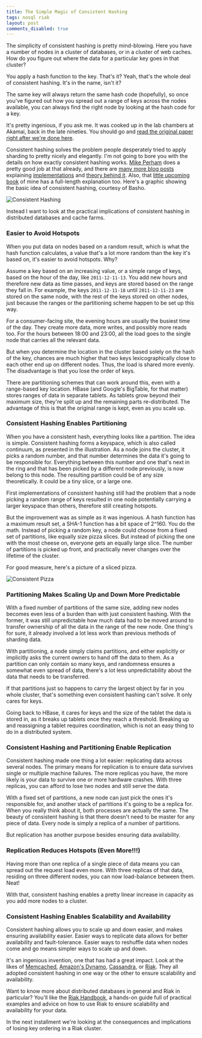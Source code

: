```yaml
---
title: The Simple Magic of Consistent Hashing
tags: nosql riak
layout: post
comments_disabled: true
---
```

The simplicity of consistent hashing is pretty mind-blowing. Here you have a
number of nodes in a cluster of databases, or in a cluster of web caches. How do
you figure out where the data for a particular key goes in that cluster?

You apply a hash function to the key. That's it?  Yeah, that's the whole deal of
consistent hashing. It's in the name, isn't it?

The same key will always return the same hash code (hopefully), so once you've
figured out how you spread out a range of keys across the nodes available, you
can always find the right node by looking at the hash code for a key.

It's pretty ingenious, if you ask me. It was cooked up in the lab chambers at
Akamai, back in the late nineties. You should go and [read the original paper
right after we're done here][1].

Consistent hashing solves the problem people desperately tried to apply sharding
to pretty nicely and elegantly. I'm not going to bore you with the details on
how exactly consistent hashing works. [Mike Perham][2] does a pretty good job at
that already, and there are [many more blog posts][7] explaining
[implementations][8] and [theory behind it][9]. Also, that [little upcoming
book](http://twitter.com/riakhandbook) of mine has a full-length explanation
too. Here's a graphic showing the basic idea of consistent hashing, courtesy of
Basho.

![Consistent Hashing](http://paperplanes-assets.s3.amazonaws.com/consistent-hashing.png)

Instead I want to look at the practical implications of consistent hashing in
distributed databases and cache farms.

### Easier to Avoid Hotspots

When you put data on nodes based on a random result, which is what the hash
function calculates, a value that's a lot more random than the key it's based
on, it's easier to avoid hotspots. Why?

Assume a key based on an increasing value, or a simple range of keys, based on
the hour of the day, like `2011-12-11-13`. You add new hours and therefore new
data as time passes, and keys are stored based on the range they fall in. For
example, the keys `2011-12-11-18` until `2011-12-11-23` are stored on the same
node, with the rest of the keys stored on other nodes, just because the ranges
or the partitioning scheme happen to be set up this way.

For a consumer-facing site, the evening hours are usually the busiest time of
the day. They create more data, more writes, and possibly more reads too. For
the hours between 18:00 and 23:00, all the load goes to the single node that
carries all the relevant data.

But when you determine the location in the cluster based solely on the hash of
the key, chances are much higher that two keys lexicographically close to each
other end up on different nodes. Thus, the load is shared more evenly. The
disadvantage is that you lose the order of keys.

There are partitioning schemes that can work around this, even with a
range-based key location. HBase (and Google's BigTable, for that matter) stores
ranges of data in separate tablets. As tablets grow beyond their maximum size,
they're split up and the remaining parts re-distributed. The advantage of this
is that the original range is kept, even as you scale up.

### Consistent Hashing Enables Partitioning

When you have a consistent hash, everything looks like a partition. The idea is
simple. Consistent hashing forms a keyspace, which is also called continuum, as
presented in the illustration. As a node joins the cluster, it picks a random
number, and that number determines the data it's going to be responsible for.
Everything between this number and one that's next in the ring and that has
been picked by a different node previously, is now belong to this node. The
resulting partition could be of any size theoretically. It could be a tiny
slice, or a large one.

First implementations of consistent hashing still had the problem that a node
picking a random range of keys resulted in one node potentially carrying a
larger keyspace than others, therefore still creating hotspots.

But the improvement was as simple as it was ingenious. A hash function has a
maximum result set, a SHA-1 function has a bit space of 2^160. You do the
math. Instead of picking a random key, a node could choose from a fixed set of
partitions, like equally size pizza slices. But instead of picking the one with
the most cheese on, everyone gets an equally large slice. The number of
partitions is picked up front, and practically never changes over the lifetime
of the cluster.

For good measure, here's a picture of a sliced pizza.

![Consistent Pizza](http://paperplanes-assets.s3.amazonaws.com/consistent-pizza.jpg)

### Partitioning Makes Scaling Up and Down More Predictable

With a fixed number of partitions of the same size, adding new nodes becomes
even less of a burden than with just consistent hashing. With the former, it was
still unpredictable how much data had to be moved around to transfer ownership
of all the data in the range of the new node. One thing's for sure, it already
involved a lot less work than previous methods of sharding data.

With partitioning, a node simply claims partitions, and either explicitly or
implicitly asks the current owners to hand off the data to them. As a partition
can only contain so many keys, and randomness ensures a somewhat even spread of
data, there's a lot less unpredictability about the data that needs to be
transferred.

If that partitions just so happens to carry the largest object by far in you
whole cluster, that's something even consistent hashing can't solve. It only
cares for keys.

Going back to HBase, it cares for keys and the size of the tablet the data is
stored in, as it breaks up tablets once they reach a threshold.  Breaking up and
reassigning a tablet requires coordination, which is not an easy thing to do in
a distributed system.

### Consistent Hashing and Partitioning Enable Replication

Consistent hashing made one thing a lot easier: replicating data across several
nodes. The primary means for replication is to ensure data survives single or
multiple machine failures. The more replicas you have, the more likely is your
data to survive one or more hardware crashes. With three replicas, you can
afford to lose two nodes and still serve the data.

With a fixed set of partitions, a new node can just pick the ones it's
responsible for, and another stack of partitions it's going to be a replica for.
When you really think about it, both processes are actually the same. The beauty
of consistent hashing is that there doesn't need to be master for any piece of
data. Every node is simply a replica of a number of partitions.

But replication has another purpose besides ensuring data availability.

### Replication Reduces Hotspots (Even More!!!)

Having more than one replica of a single piece of data means you can spread out
the request load even more. With three replicas of that data, residing on three
different nodes, you can now load-balance between them. Neat!

With that, consistent hashing enables a pretty linear increase in capacity as you
add more nodes to a cluster.

### Consistent Hashing Enables Scalability and Availability

Consistent hashing allows you to scale up and down easier, and makes ensuring
availability easier. Easier ways to replicate data allows for better
availability and fault-tolerance. Easier ways to reshuffle data when nodes come
and go means simpler ways to scale up and down.

It's an ingenious invention, one that has had a great impact. Look at the likes
of [Memcached][3], [Amazon's Dynamo][4], [Cassandra][5], or [Riak][6]. They all
adopted consistent hashing in one way or the other to ensure scalability and
availability.

Want to know more about distributed databases in general and Riak in particular?
You'll like the [Riak Handbook](http://riakhandbook.com/), a hands-on
guide full of practical examples and advice on how to use Riak to ensure
scalability and availability for your data.

In the next installment we're looking at the consequences and implications of
losing key ordering in a Riak cluster.

[1]: http://www.akamai.com/dl/technical_publications/ConsistenHashingandRandomTreesDistributedCachingprotocolsforrelievingHotSpotsontheworldwideweb.pdf "Akamai - Consistent Hashing and Random Trees"
[2]: http://www.mikeperham.com/2009/01/14/consistent-hashing-in-memcache-client/ "Mike Perham - Consistent Hashing in memcache-client"
[3]: http://memcached.org/ "Memcached"
[4]: http://www.allthingsdistributed.com/2007/10/amazons_dynamo.html "Amazon Dynamo"
[5]: http://cassandra.apache.org/ "Cassandra"
[6]: http://basho.com/products/riak-overview/ "Riak"
[7]: http://www.tomkleinpeter.com/2008/03/17/programmers-toolbox-part-3-consistent-hashing/ "Tom Peter - Programmer’s Toolbox Part 3: Consistent Hashing"
[8]: http://www.lexemetech.com/2007/11/consistent-hashing.html "Tom White - Consistent Hashing"
[9]: http://michaelnielsen.org/blog/consistent-hashing/ "Michael Nielsen - Consistent Hashing"
